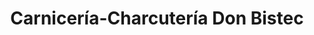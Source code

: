 ---
title: "Carnicería-Charcutería Don Bistec"
url: /cambre/carniceria-charcuteria-don-bistec/
shop: carnicero
---